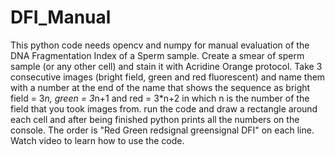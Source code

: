 # DFI_Manual
This python code needs opencv and numpy for manual evaluation of the DNA Fragmentation Index of a Sperm sample. 
Create a smear of sperm sample (or any other cell) and stain it with Acridine Orange protocol. Take 3 consecutive images (bright field, green and red fluorescent) and name them with a number at the end of the name that shows the sequence as bright field = 3*n, green = 3*n+1 and red = 3*n+2 in which n is the number of the field that you took images from. run the code and draw a rectangle around each cell and after being finished python prints all the numbers on the console.  The order is "Red Green redsignal greensignal DFI" on each line.
Watch video to learn how to use the code.
